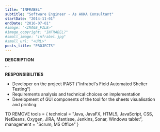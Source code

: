 ```yaml
---
title: "INFRABEL"
subtitle: "Software Engineer - As AKKA Consultant"
startDate: "2014-11-01"
endDate: "2016-07-01"
#image: "<IMAGE_FILE>"
#image_copyright: "INFRABEL?"
#small_image: "infrabel.jpg"
#small_url: "<URL>"
posts_title: "PROJECTS"
---
```


<b>DESCRIPTION</b><br>
...<br>

<b>RESPONSIBILITIES</b><br>
- Developer on the project IFAST ("Infrabel's Field Automated Shelter Testing")<br>
- Requirements analysis and technical choices on implementation<br>
- Development of GUI components of the tool for the sheets visualisation and printing<br>

TO REMOVE
tools = {
    technical = "Java, JavaFX, HTML5, JavaScript, CSS, NetBeans, Oxygen, JIRA, Mantisse, Jenkins, Sonar, Windows tablet",
    management = "Scrum, MS Office"
}
